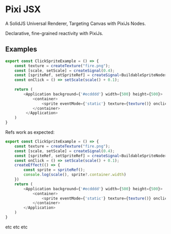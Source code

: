 # Pixi JSX

A SolidJS Universal Renderer, Targeting Canvas with PixiJs Nodes.

Declarative, fine-grained reactivity with PixiJs.

## Examples

```typescript
export const ClickSpriteExample = () => {
    const texture = createTexture("fire.png");
    const [scale, setScale] = createSignal(0.4);
    const [spriteRef, setSpriteRef] = createSignal<BuildableSpriteNode>();
    const onClick = () => setScale(scale() + 0.1);
  
    return (
        <Application background={'#ecdddd'} width={500} height={500}>
            <container>
                <sprite eventMode={'static'} texture={texture()} onclick={onClick} scale={scale()}/>
            </container>
         </Application>
    )
}
```

Refs work as expected:


```typescript
export const ClickSpriteExample = () => {
    const texture = createTexture("fire.png");
    const [scale, setScale] = createSignal(0.4);
    const [spriteRef, setSpriteRef] = createSignal<BuildableSpriteNode>();
    const onClick = () => setScale(scale() + 0.1);
    createEffect(() => {
        const sprite = spriteRef();
        console.log(scale(), sprite?.container.width)
    })
    return (
        <Application background={'#ecdddd'} width={500} height={500}>
            <container>
                <sprite eventMode={'static'} texture={texture()} onclick={onClick} scale={scale()} ref={setSpriteRef}/>
            </container>
        </Application>
    )
}
```

etc etc etc